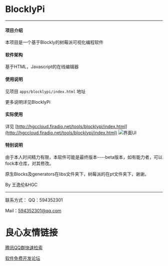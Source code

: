 # BlocklyPi
----
#### 项目介绍
本项目是一个基于Blockly的树莓派可视化编程软件

#### 软件架构
基于HTML，Javascript的在线编辑器


#### 使用说明

见项目 `apps/blocklypi/index.html` 地址

更多说明详见BlocklyPi


#### 实际使用
详见 [http://hgccloud.firadio.net/tools/blocklypi/index.html](http://hgccloud.firadio.net/tools/blocklypi/index.html)
![界面UI](https://gitee.com/uploads/images/2018/0610/121211_f8d00feb_906045.png "QQ截图20180610114332.png")

#### 特别说明
由于本人时间精力有限，本软件可能是最终版本----beta版本，如有能力者，可以fock本仓库，对其修改。

原生Blocks及generators在libs文件夹下，树莓派的在pt文件夹下，谢谢。

By 王逸伦&HGC

----
联系方式：
QQ：594352301

Mail：594352301@qq.com

 # 良心友情链接

[腾讯QQ群快速检索](http://u.720life.cn/s/8cf73f7c)

[软件免费开发论坛](http://u.720life.cn/s/bbb01dc0)